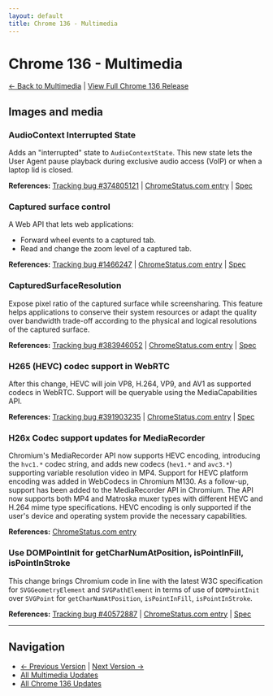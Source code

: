 ```yaml
---
layout: default
title: Chrome 136 - Multimedia
---
```


# Chrome 136 - Multimedia

[← Back to Multimedia](./) | [View Full Chrome 136 Release](/versions/chrome-136/)

## Images and media

### AudioContext Interrupted State

Adds an "interrupted" state to `AudioContextState`. This new state lets the User Agent pause playback during exclusive audio access (VoIP) or when a laptop lid is closed.

**References:** [Tracking bug #374805121](https://bugs.chromium.org/p/chromium/issues/detail?id=374805121) | [ChromeStatus.com entry](https://chromestatus.com/feature/5087843301908480) | [Spec](https://webaudio.github.io/web-audio-api/#AudioContextState)

### Captured surface control

A Web API that lets web applications:
- Forward wheel events to a captured tab.
- Read and change the zoom level of a captured tab.

**References:** [Tracking bug #1466247](https://bugs.chromium.org/p/chromium/issues/detail?id=1466247) | [ChromeStatus.com entry](https://chromestatus.com/feature/5064816815276032) | [Spec](https://wicg.github.io/captured-surface-control/)

### CapturedSurfaceResolution

Expose pixel ratio of the captured surface while screensharing. This feature helps applications to conserve their system resources or adapt the quality over bandwidth trade-off according to the physical and logical resolutions of the captured surface.

**References:** [Tracking bug #383946052](https://bugs.chromium.org/p/chromium/issues/detail?id=383946052) | [ChromeStatus.com entry](https://chromestatus.com/feature/5100866324422656) | [Spec](https://w3c.github.io/mediacapture-screen-share-extensions/#capturedsurfaceresolution)

### H265 (HEVC) codec support in WebRTC

After this change, HEVC will join VP8, H.264, VP9, and AV1 as supported codecs in WebRTC. Support will be queryable using the MediaCapabilities API.

**References:** [Tracking bug #391903235](https://bugs.chromium.org/p/chromium/issues/detail?id=391903235) | [ChromeStatus.com entry](https://chromestatus.com/feature/5104835309936640) | [Spec](https://www.w3.org/TR/webrtc/#dom-rtcrtpcodeccapability)

### H26x Codec support updates for MediaRecorder

Chromium's MediaRecorder API now supports HEVC encoding, introducing the `hvc1.*` codec string, and adds new codecs (`hev1.*` and `avc3.*`) supporting variable resolution video in MP4. Support for HEVC platform encoding was added in WebCodecs in Chromium M130. As a follow-up, support has been added to the MediaRecorder API in Chromium. The API now supports both MP4 and Matroska muxer types with different HEVC and H.264 mime type specifications. HEVC encoding is only supported if the user's device and operating system provide the necessary capabilities.

**References:** [ChromeStatus.com entry](https://chromestatus.com/feature/5103892473503744)

### Use DOMPointInit for getCharNumAtPosition, isPointInFill, isPointInStroke

This change brings Chromium code in line with the latest W3C specification for `SVGGeometryElement` and `SVGPathElement` in terms of use of `DOMPointInit` over `SVGPoint` for `getCharNumAtPosition`, `isPointInFill`, `isPointInStroke`.

**References:** [Tracking bug #40572887](https://bugs.chromium.org/p/chromium/issues/detail?id=40572887) | [ChromeStatus.com entry](https://chromestatus.com/feature/5084627093929984) | [Spec](https://www.w3.org/TR/SVG2/types.html#InterfaceDOMPointInit)


---

## Navigation
- [← Previous Version](./chrome-135) | [Next Version →](./chrome-137)
- [All Multimedia Updates](./)
- [All Chrome 136 Updates](/versions/chrome-136/)

